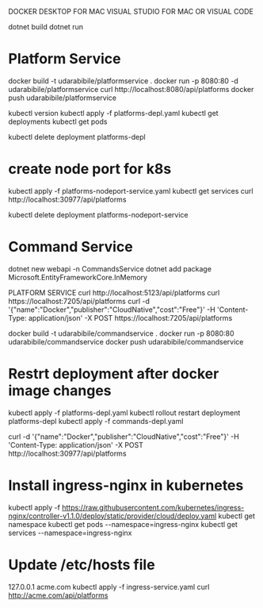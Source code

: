 DOCKER DESKTOP FOR MAC
VISUAL STUDIO FOR MAC OR VISUAL CODE

dotnet build
dotnet run

# Platform Service
docker build -t udarabibile/platformservice .
docker run -p 8080:80 -d udarabibile/platformservice
curl http://localhost:8080/api/platforms
docker push udarabibile/platformservice

kubectl version
kubectl apply -f platforms-depl.yaml
kubectl get deployments
kubectl get pods

kubectl delete deployment platforms-depl

# create node port for k8s
kubectl apply -f platforms-nodeport-service.yaml
kubectl get services
curl http://localhost:30977/api/platforms

kubectl delete deployment platforms-nodeport-service

# Command Service
dotnet new webapi -n CommandsService
dotnet add package Microsoft.EntityFrameworkCore.InMemory


PLATFORM SERVICE
curl http://localhost:5123/api/platforms
curl https://localhost:7205/api/platforms
curl -d '{"name":"Docker","publisher":"CloudNative","cost":"Free"}' -H 'Content-Type: application/json' -X POST https://localhost:7205/api/platforms


docker build -t udarabibile/commandservice .
docker run -p 8080:80 udarabibile/commandservice
docker push udarabibile/commandservice

# Restrt deployment after docker image changes
kubectl apply -f platforms-depl.yaml
kubectl rollout restart deployment platforms-depl
kubectl apply -f commands-depl.yaml

curl -d '{"name":"Docker","publisher":"CloudNative","cost":"Free"}' -H 'Content-Type: application/json' -X POST http://localhost:30977/api/platforms

# Install ingress-nginx in kubernetes
kubectl apply -f https://raw.githubusercontent.com/kubernetes/ingress-nginx/controller-v1.1.0/deploy/static/provider/cloud/deploy.yaml
kubectl get namespace
kubectl get pods --namespace=ingress-nginx
kubectl get services --namespace=ingress-nginx

# Update /etc/hosts file
127.0.0.1       acme.com
kubectl apply -f ingress-service.yaml
curl http://acme.com/api/platforms